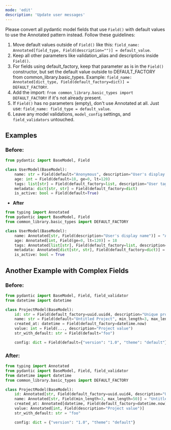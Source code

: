 ```yaml
---
mode: 'edit'
description: 'Update user messages'
---
```



Please convert all pydantic model fields that use `Field()` with default values to use the Annotated pattern instead.
Follow these guidelines:

1. Move default values outside of `Field()` like this: `field_name: Annotated[field_type, Field(description="")] = default_value`.
2. Keep all other parameters like validation_alias and descriptions inside `Field()`.
3. For fields using default_factory, keep that parameter as is in the `Field()` constructor, but set the default value outside to DEFAULT_FACTORY from common_library.basic_types. Example: `field_name: Annotated[dict_type, Field(default_factory=dict)] = DEFAULT_FACTORY`.
4. Add the import: `from common_library.basic_types import DEFAULT_FACTORY` if it's not already present.
5. If `Field()` has no parameters (empty), don't use Annotated at all. Just use: `field_name: field_type = default_value`.
6. Leave any model validations, `model_config` settings, and `field_validators` untouched.


## Examples

### Before:

```python
from pydantic import BaseModel, Field

class UserModel(BaseModel):
    name: str = Field(default="Anonymous", description="User's display name")
    age: int = Field(default=18, ge=0, lt=120)
    tags: list[str] = Field(default_factory=list, description="User tags")
    metadata: dict[str, str] = Field(default_factory=dict)
    is_active: bool = Field(default=True)
```

- **After**

```python
from typing import Annotated
from pydantic import BaseModel, Field
from common_library.basic_types import DEFAULT_FACTORY

class UserModel(BaseModel):
    name: Annotated[str, Field(description="User's display name")] = "Anonymous"
    age: Annotated[int, Field(ge=0, lt=120)] = 18
    tags: Annotated[list[str], Field(default_factory=list, description="User tags")] = DEFAULT_FACTORY
    metadata: Annotated[dict[str, str], Field(default_factory=dict)] = DEFAULT_FACTORY
    is_active: bool = True
```

## Another Example with Complex Fields

### Before:

```python
from pydantic import BaseModel, Field, field_validator
from datetime import datetime

class ProjectModel(BaseModel):
    id: str = Field(default_factory=uuid.uuid4, description="Unique project identifier")
    name: str = Field(default="Untitled Project", min_length=3, max_length=50)
    created_at: datetime = Field(default_factory=datetime.now)
    value: int = Field(..., description="Project value")
    str_with_default: str = Field(default="foo")

    config: dict = Field(default={"version": "1.0", "theme": "default"})

```

### After:

```python
from typing import Annotated
from pydantic import BaseModel, Field, field_validator
from datetime import datetime
from common_library.basic_types import DEFAULT_FACTORY

class ProjectModel(BaseModel):
    id: Annotated[str, Field(default_factory=uuid.uuid4, description="Unique project identifier")] = DEFAULT_FACTORY
    name: Annotated[str, Field(min_length=3, max_length=50)] = "Untitled Project"
    created_at: Annotated[datetime, Field(default_factory=datetime.now)] = DEFAULT_FACTORY
    value: Annotated[int, Field(description="Project value")]
    str_with_default: str = "foo"

    config: dict = {"version": "1.0", "theme": "default"}

```

